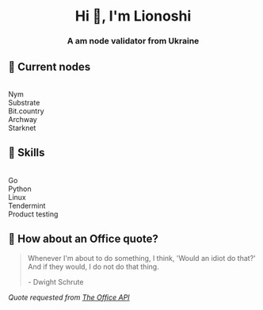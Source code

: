 <h1 align="center">Hi 👋, I'm Lionoshi</h1>
<h3 align="center">A am node validator from Ukraine</h3>

<!---
Lionn91/Lionn91 is a ✨ special ✨ repository because its `README.md` (this file) appears on your GitHub profile.
You can click the Preview link to take a look at your changes.
--->

## 📌 Current nodes
<br>Nym
<br>Substrate
<br>Bit.country
<br>Archway
<br>Starknet

## 💼 Skills
<br>Go
<br>Python
<br>Linux 
<br>Tendermint
<br>Product testing

## 📣 How about an Office quote?
> Whenever I'm about to do something, I think, 'Would an idiot do that?' And if they would, I do not do that thing.
>
> <p>- Dwight Schrute</p>

_Quote requested from [The Office API](https://www.officeapi.dev/)_
